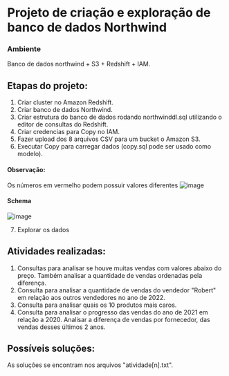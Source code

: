 # Projeto de criação e exploração de banco de dados Northwind 

### Ambiente
Banco de dados northwind + S3 + Redshift + IAM.

## Etapas do projeto:
1. Criar cluster no Amazon Redshift.
2. Criar banco de dados Northwind.
3. Criar estrutura do banco de dados rodando northwinddl.sql utilizando o editor de consultas do Redshift.
4. Criar credencias para Copy no IAM.
5. Fazer upload dos 8 arquivos CSV para um bucket o Amazon S3.
6. Executar Copy para carregar dados (copy.sql pode ser usado como modelo).

#### Observação:
Os números em vermelho podem possuir valores diferentes
![image](https://user-images.githubusercontent.com/124625776/228105376-62baae65-9967-4ee0-960c-fcf6c06de0b4.png)

#### Schema
![image](https://user-images.githubusercontent.com/124625776/228107867-ff39a924-79e1-43a6-a7f3-fee5c4f03e7b.png)

7. Explorar os dados

## Atividades realizadas:
1. Consultas para analisar se houve muitas vendas com valores abaixo do preço. Também analisar a quantidade de vendas ordenadas pela diferença.
2. Consulta para analisar a quantidade de vendas do vendedor "Robert" em relação aos outros vendedores no ano de 2022.
3. Consulta para analisar quais os 10 produtos mais caros.
4. Consulta para analisar o progresso das vendas do ano de 2021 em relação a 2020. Analisar a diferença de vendas por fornecedor, das vendas desses últimos 2 anos.

## Possíveis soluções:
As soluçôes se encontram nos arquivos "atividade[n].txt".
